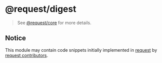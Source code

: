 
# @request/digest

> See [@request/core][request-core] for more details.


## Notice

This module may contain code snippets initially implemented in [request][request] by [request contributors][request-contributors].


  [request]: https://github.com/request/request
  [request-contributors]: https://github.com/request/request/graphs/contributors
  [request-core]: https://github.com/request/core
